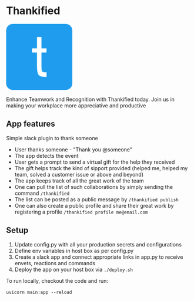 
# Thankified

![thankified](./resource/logo.png)

Enhance Teamwork and Recognition with Thankified today. Join us in making your workplace more appreciative and productive



## App features
Simple slack plugin to thank someone

* User thanks someone - "Thank you @someone" 
* The app detects the event
* User gets a prompt to send a virtual gift for the help they received
* The gift helps track the kind of sipport provided (helped me, helped my team, solved a customer issue or above and beyond)
* The app keeps track of all the great work of the team
* One can pull the list of such collaborations by simply sending the command `/thankified`
* The list can be posted as a public message by `/thankified publish`
* One can also create a public profile and share their great work by registering a profile `/thankified profile me@email.com`


## Setup
1. Update config.py with all your production secrets and configurations
2. Define env variables in host box as per config.py
3. Create a slack app and connect appropriate links in app.py to receive envets, reactions and commands
4. Deploy the app on your host box via `./deploy.sh`



To run locally, checkout the code and run:
```
uvicorn main:app --reload
```

   
